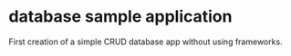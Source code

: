 # database sample application

First creation of a simple CRUD database app without using frameworks.

